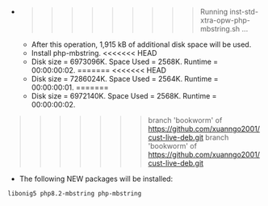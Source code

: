 * >>>>>>>>> Running inst-std-xtra-opw-php-mbstring.sh ...
  * After this operation, 1,915 kB of additional disk space will be used.
  * Install php-mbstring.
<<<<<<< HEAD
  * Disk size = 6973096K. Space Used = 2568K. Runtime = 00:00:00:02.
=======
<<<<<<< HEAD
  * Disk size = 7286024K. Space Used = 2564K. Runtime = 00:00:00:01.
=======
  * Disk size = 6972140K. Space Used = 2568K. Runtime = 00:00:00:02.
>>>>>>> branch 'bookworm' of https://github.com/xuanngo2001/cust-live-deb.git
>>>>>>> branch 'bookworm' of https://github.com/xuanngo2001/cust-live-deb.git
  * The following NEW packages will be installed:
  ```bash
libonig5 php8.2-mbstring php-mbstring
  ```
